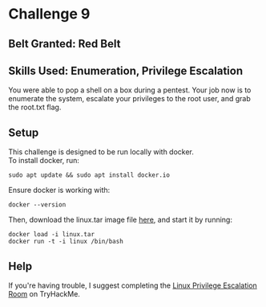 # Challenge 9

## Belt Granted: Red Belt
## Skills Used: Enumeration, Privilege Escalation 

You were able to pop a shell on a box during a pentest. Your job now is to enumerate the system, escalate your privileges to the root user, and grab the root.txt flag.

## Setup
This challenge is designed to be run locally with docker.<br>
To install docker, run:
```
sudo apt update && sudo apt install docker.io
```
Ensure docker is working with:
```
docker --version
```
Then, download the linux.tar image file [here](linux.tar), and start it by running:
```
docker load -i linux.tar
docker run -t -i linux /bin/bash
```

## Help
If you're having trouble, I suggest completing the [Linux Privilege Escalation Room](https://tryhackme.com/room/linprivesc) on TryHackMe.
